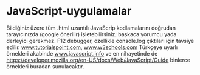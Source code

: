 # JavaScript-uygulamalar
Bildiğiniz üzere tüm .html uzantılı JavaScrip kodlamalarını doğrudan tarayıcınızda (google önerilir) işletebilirsiniz; başkaca yorumcu yada derleyici gerekmez. F12 debugger, özellikle console.log çıktıları için tavsiye edilir.
www.tutorialspoint.com, www.w3schools.com Türkçeye uyarlı örnekleri akabinde www.javascript.info ve en nihayetinde de https://developer.mozilla.org/en-US/docs/Web/JavaScript/Guide binlerce örnekleri buradan sunulacaktır.
